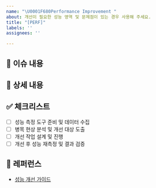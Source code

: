 ```yaml
---
name: "\U0001F680Performance Improvement "
about: 개선이 필요한 성능 영역 및 문제점이 있는 경우 사용해 주세요.
title: "[PERF]"
labels: ''
assignees: ''

---
```


## 📄 이슈 내용
<!--- 개선이 필요한 성능 영역 및 문제점을 간략하게 설명해 주세요. -->

## 📝 상세 내용
<!--- 현재 성능 지표, 개선 목표, 개선 후 기대 효과를 구체적으로 작성해 주세요. -->

## ✅ 체크리스트
- [ ] 성능 측정 도구 준비 및 데이터 수집
- [ ] 병목 현상 분석 및 개선 대상 도출
- [ ] 개선 작업 설계 및 진행
- [ ] 개선 후 성능 재측정 및 결과 검증

## 📍 레퍼런스
- [성능 개선 가이드](https://...)
